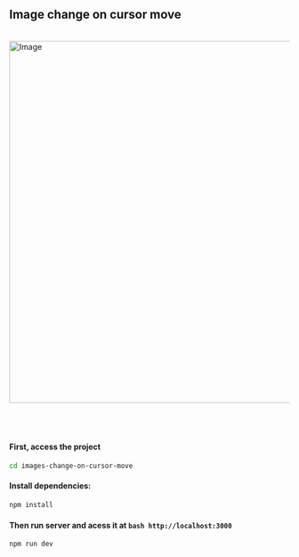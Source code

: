 ## Image change on cursor move

</br>

<img src="https://github.com/fernanda-freitas/images-change-on-cursor-move/assets/33285862/e138e154-8690-457e-9331-7fb63b3ad398" alt="Image" width="650">
</br>

</br>
</br>
</br>

#### First, access the project
```bash
cd images-change-on-cursor-move
```

#### Install dependencies:
```bash
npm install
```

#### Then run server and acess it at ```bash http://localhost:3000```
```bash
npm run dev
```
